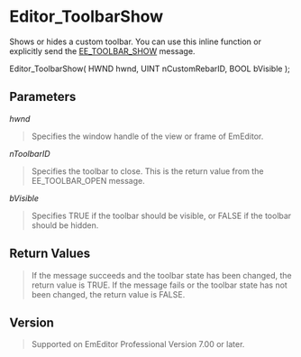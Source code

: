 # Editor\_ToolbarShow

Shows or hides a custom toolbar. You can use this inline function or explicitly send
the [EE\_TOOLBAR\_SHOW](../message/ee_toolbar_show)
message.

Editor\_ToolbarShow( HWND hwnd, UINT nCustomRebarID, BOOL bVisible );

## Parameters

_hwnd_

> Specifies the window handle of the view or frame of EmEditor.

_nToolbarID_

> Specifies the toolbar to close. This is the return value from the EE\_TOOLBAR\_OPEN message.

_bVisible_

> Specifies TRUE if the toolbar should be visible, or FALSE if the toolbar should be hidden.

## Return Values

> If the message succeeds and the toolbar state has been changed, the return value is TRUE. If the message fails or the toolbar state has not been changed, the return value is FALSE.

## Version

> Supported on EmEditor Professional Version 7.00 or later.